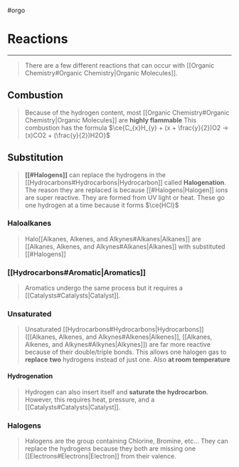 #orgo 
# Reactions
---
> There are a few different reactions that can occur with [[Organic Chemistry#Organic Chemistry|Organic Molecules]].

## Combustion
> Because of the hydrogen content, most [[Organic Chemistry#Organic Chemistry|Organic Molecules]] are **highly flammable**
> This combustion has the formula
> $\ce{C_{x}H_{y} + (x + \frac{y}{2})O2 -> (x)CO2 + (\frac{y}{2})H2O}$  
## Substitution
> **[[#Halogens]]** can replace the hydrogens in the [[Hydrocarbons#Hydrocarbons|Hydrocarbon]] called **Halogenation**.
> The reason they are replaced is because [[#Halogens|Halogen]] ions are super reactive. They are formed from UV light or heat.
> These go one hydrogen at a time because it forms $\ce{HCl}$ 

### Haloalkanes
> Halo[[Alkanes, Alkenes, and Alkynes#Alkanes|Alkanes]] are [[Alkanes, Alkenes, and Alkynes#Alkanes|Alkanes]] with substituted [[#Halogens]]

### [[Hydrocarbons#Aromatic|Aromatics]]
> Aromatics undergo the same process but it requires a [[Catalysts#Catalysts|Catalyst]].

### Unsaturated 
> Unsaturated [[Hydrocarbons#Hydrocarbons|Hydrocarbons]] ([[Alkanes, Alkenes, and Alkynes#Alkenes|Alkenes]], [[Alkanes, Alkenes, and Alkynes#Alkynes|Alkynes]]) are far more reactive because of their double/triple bonds.
> This allows one halogen gas to **replace** **two** hydrogens instead of just one. Also **at room temperature**

#### Hydrogenation
> Hydrogen can also insert itself and **saturate the hydrocarbon**. However, this requires heat, pressure, and a [[Catalysts#Catalysts|Catalyst]].
### Halogens
> Halogens are the group containing Chlorine, Bromine, etc...
> They can replace the hydrogens because they both are missing one [[Electrons#Electrons|Electron]] from their valence. 
